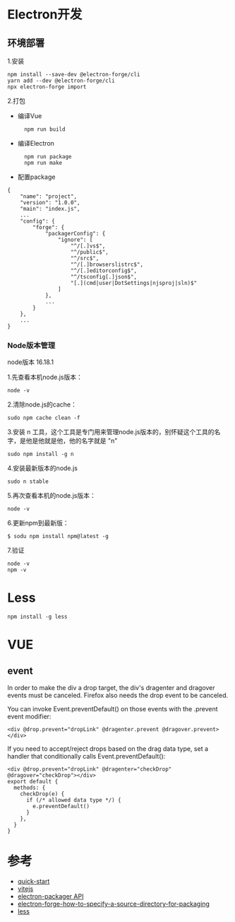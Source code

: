 # Electron开发


## 环境部署

1.安装

    npm install --save-dev @electron-forge/cli
    yarn add --dev @electron-forge/cli
    npx electron-forge import
    
2.打包

- 编译Vue

	    npm run build

- 编译Electron

	    npm run package
	    npm run make

- 配置package

```
{
    "name": "project",
    "version": "1.0.0",
    "main": "index.js",
    ...
    "config": {
        "forge": {
            "packagerConfig": {
                "ignore": [
                    "^/[.]vs$",
                    "^/public$",
                    "^/src$",
                    "^/[.]browserslistrc$",
                    "^/[.]editorconfig$",
                    "^/tsconfig[.]json$",
                    "[.](cmd|user|DotSettings|njsproj|sln)$"
                ]
            },
            ...
        }
    },
    ...
}
```

### Node版本管理
node版本 16.18.1

1.先查看本机node.js版本：

	node -v
2.清除node.js的cache：

    sudo npm cache clean -f
3.安装 n 工具，这个工具是专门用来管理node.js版本的，别怀疑这个工具的名字，是他是他就是他，他的名字就是 "n"

    sudo npm install -g n
4.安装最新版本的node.js

    sudo n stable
5.再次查看本机的node.js版本：

    node -v
6.更新npm到最新版：

    $ sodu npm install npm@latest -g
7.验证

    node -v
    npm -v
    
# Less

	npm install -g less
    
# VUE

## event

In order to make the div a drop target, the div's dragenter and dragover events must be canceled. Firefox also needs the drop event to be canceled.

You can invoke Event.preventDefault() on those events with the .prevent event modifier:

```
<div @drop.prevent="dropLink" @dragenter.prevent @dragover.prevent></div>
```
If you need to accept/reject drops based on the drag data type, set a handler that conditionally calls Event.preventDefault():

```
<div @drop.prevent="dropLink" @dragenter="checkDrop" @dragover="checkDrop"></div>
export default {
  methods: {
    checkDrop(e) {
      if (/* allowed data type */) {
        e.preventDefault()
      }
    },
  }
}
```
    
# 参考

- [quick-start](https://www.electronjs.org/zh/docs/latest/tutorial/quick-start)
- [vitejs](https://vitejs.dev/guide/)
- [electron-packager API](https://electron.github.io/electron-packager/main/interfaces/electronpackager.options.html)
- [electron-forge-how-to-specify-a-source-directory-for-packaging](https://stackoverflow.com/questions/46857534/electron-forge-how-to-specify-a-source-directory-for-packaging)
- [less](https://lesscss.org/#)